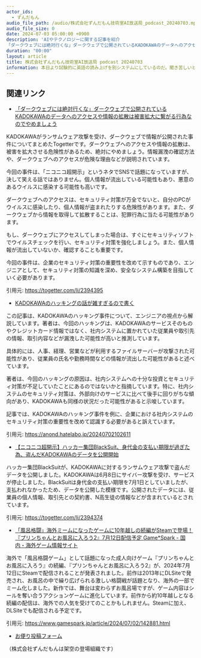 ```yaml
---
actor_ids:
  - ずんだもん
audio_file_path: /audio/株式会社ずんだもん技術室AI放送局_podcast_20240703.mp3
audio_file_size: 0
date: 2024-07-03 05:00:00 +0900
description: 'AIやテクノロジーに関する記事を紹介  
「ダークウェブには絶対行くな」ダークウェブで公開されているKADOKAWAのデータへのアクセスや情報の拡散は被害拡大に繋がる行為なのでやめましょう、KADOKAWAのハッキングの話が雑すぎるので書く、【ニコニコ超開示】ハッカー集団BlackSuit、身代金の支払い期限が過ぎた為、盗んだKADOKAWAのデータを公開開始、「風呂格闘」海外ミームになったゲームに10年越しの続編がSteamで登場！『プリンちゃんとお風呂に入ろう2』7月12日配信予定  Game*Spark - 国内・海外ゲーム情報サイト'
duration: "00:00"
layout: article
title: 株式会社ずんだもん技術室AI放送局 podcast 20240703
information: 本日より試験的に英語の読み上げを別システムにしているのだ。聞き苦しいところがあるかもだけどなま暖かく見守ってほしいのだ。
---
```


## 関連リンク


- [「ダークウェブには絶対行くな」ダークウェブで公開されているKADOKAWAのデータへのアクセスや情報の拡散は被害拡大に繋がる行為なのでやめましょう](https://togetter.com/li/2394395)  


KADOKAWAがランサムウェア攻撃を受け、ダークウェブで情報が公開された事件についてまとめたTogetterです。ダークウェブへのアクセスや情報の拡散は、被害を拡大させる危険性があるため、絶対にやめましょう。情報漏洩の確認方法や、ダークウェブへのアクセスが危険な理由などが説明されています。 

今回の事件は、「ニコニコ超開示」というネタでSNSで話題になっていますが、決して笑える話ではありません。個人情報が流出している可能性もあり、悪意のあるウイルスに感染する可能性も高いです。 

ダークウェブへのアクセスは、セキュリティ対策が万全でないと、自分のPCがウイルスに感染したり、個人情報が盗まれたりする危険性があります。また、ダークウェブから情報を取得して拡散することは、犯罪行為に当たる可能性があります。 

もし、ダークウェブにアクセスしてしまった場合は、すぐにセキュリティソフトでウイルスチェックを行い、セキュリティ対策を強化しましょう。また、個人情報が流出していないか、確認することも重要です。 

今回の事件は、企業のセキュリティ対策の重要性を改めて示すものであり、エンジニアとして、セキュリティ対策の知識を深め、安全なシステム構築を目指していく必要があります。 


引用元: https://togetter.com/li/2394395


- [KADOKAWAのハッキングの話が雑すぎるので書く](https://anond.hatelabo.jp/20240702102611)  


この記事は、KADOKAWAのハッキング事件について、エンジニアの視点から解説しています。著者は、今回のハッキングは、KADOKAWAのサービスそのものやクレジットカード情報ではなく、社内システムに置かれていた従業員や取引先の情報、取引内容などが漏洩した可能性が高いと推測しています。

具体的には、人事、経理、営業などが利用するファイルサーバーが攻撃された可能性があり、従業員の氏名や勤務時間などの情報が流出した可能性があると述べています。

著者は、今回のハッキングの原因は、社内システムへの十分な投資とセキュリティ対策が不足していたことにあるのではないかと指摘しています。特に、社内システムのセキュリティ対策は、外部向けのサービスに比べて後手に回りがちな傾向があり、KADOKAWAも同様の状況だった可能性があると示唆しています。

記事では、KADOKAWAのハッキング事件を例に、企業における社内システムのセキュリティ対策の重要性を改めて認識する必要があると訴えています。 


引用元: https://anond.hatelabo.jp/20240702102611


- [【ニコニコ超開示】ハッカー集団BlackSuit、身代金の支払い期限が過ぎた為、盗んだKADOKAWAのデータを公開開始](https://togetter.com/li/2394374)  


ハッカー集団BlackSuitが、KADOKAWAに対するランサムウェア攻撃で盗んだデータを公開しました。KADOKAWAは6月8日にサイバー攻撃を受け、サービスが停止しました。BlackSuitは身代金の支払い期限を7月1日としていましたが、支払われなかったため、データを公開した模様です。公開されたデータには、従業員の個人情報、取引先との契約書、N高生徒の情報などが含まれているとされています。 


引用元: https://togetter.com/li/2394374


- [「風呂格闘」海外ミームになったゲームに10年越しの続編がSteamで登場！『プリンちゃんとお風呂に入ろう2』7月12日配信予定  Game*Spark - 国内・海外ゲーム情報サイト](https://www.gamespark.jp/article/2024/07/02/142881.html)  


海外で「風呂格闘ゲーム」として話題になった成人向けゲーム『プリンちゃんとお風呂に入ろう』の続編、『プリンちゃんとお風呂に入ろう2』が、2024年7月12日にSteamで配信されることが発表されました。前作は2013年にDLSiteで発売され、お風呂の中で繰り広げられる激しい格闘戦が話題となり、海外の一部でミーム化しました。新作では、舞台は変わらずお風呂場ですが、ゲーム内容はシールを奪い合うアクションゲームに進化しています。前作から約10年越しとなる続編の配信は、海外での人気を受けてのことかもしれません。Steamに加え、DLSiteでも配信される予定です。 


引用元: https://www.gamespark.jp/article/2024/07/02/142881.html



- [お便り投稿フォーム](https://forms.gle/ffg4JTfqdiqK62qf9)

（株式会社ずんだもんは架空の登場組織です）

